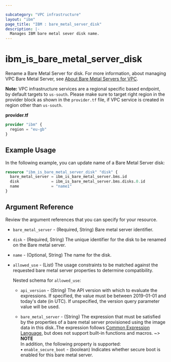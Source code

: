 ```yaml
---

subcategory: "VPC infrastructure"
layout: "ibm"
page_title: "IBM : bare_metal_server_disk"
description: |-
  Manages IBM bare metal sever disk name.
---
```


# ibm\_is_bare_metal_server_disk

Rename a Bare Metal Server for disk. For more information, about managing VPC Bare Metal Server, see [About Bare Metal Servers for VPC](https://cloud.ibm.com/docs/vpc?topic=vpc-about-bare-metal-servers).

**Note:** 
VPC infrastructure services are a regional specific based endpoint, by default targets to `us-south`. Please make sure to target right region in the provider block as shown in the `provider.tf` file, if VPC service is created in region other than `us-south`.

**provider.tf**

```terraform
provider "ibm" {
  region = "eu-gb"
}
```

## Example Usage

In the following example, you can update name of a Bare Metal Server disk:

```terraform
resource "ibm_is_bare_metal_server_disk" "disk" {
  bare_metal_server = ibm_is_bare_metal_server.bms.id
  disk              = ibm_is_bare_metal_server.bms.disks.0.id
  name              = "name1"
}
```

## Argument Reference

Review the argument references that you can specify for your resource. 


- `bare_metal_server` - (Required, String) Bare metal server identifier. 
- `disk` - (Required, String) The unique identifier for the disk to be renamed on the  Bare metal server.
- `name` - (Optional, String) The name for the disk.
- `allowed_use` - (List) The usage constraints to be matched against the requested bare metal server properties to determine compatibility.
    
    Nested schema for `allowed_use`:
    - `api_version` - (String) The API version with which to evaluate the expressions. If specified, the value must be between 2019-01-01 and today's date (in UTC). If unspecified, the version query parameter value will be used.
	  
    - `bare_metal_server` - (String) The expression that must be satisfied by the properties of a bare metal server provisioned using the image data in this disk..The expression follows [Common Expression Language](https://github.com/google/cel-spec/blob/master/doc/langdef.md), but does not support built-in functions and macros. 
    ~> **NOTE** </br> In addition, the following property is supported: </br>
      **&#x2022;** `enable_secure_boot` - (boolean) Indicates whether secure boot is enabled for this bare metal server.

